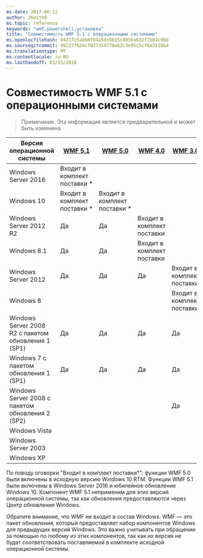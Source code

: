 ```yaml
---
ms.date: 2017-06-12
author: JKeithB
ms.topic: reference
keywords: "wmf,powershell,установка"
title: "Совместимость WMF 5.1 с операционными системами"
ms.openlocfilehash: 04217c5abb0f04a5dc6b15cd956a632f7b84c9bb
ms.sourcegitcommit: 99227f62dcf827354770eb2c3e95c5cf6a3118b4
ms.translationtype: MT
ms.contentlocale: ru-RU
ms.lasthandoff: 03/15/2018
---
```

# <a name="wmf-51-operating-system-compatibility"></a>Совместимость WMF 5.1 с операционными системами #

> Примечание. Эта информация является предварительной и может быть изменена.

| Версия операционной системы | [WMF 5.1](https://aka.ms/wmf51download) | [WMF 5.0](https://aka.ms/wmf5download) | [WMF 4.0](https://aka.ms/wmf4download) |  [WMF 3.0](https://aka.ms/wmf3download) | [WMF 2.0](https://aka.ms/wmf2download) |
| ------------------------ | ----------- | ----------- | ----------- | ------------ |  ------------- |
| Windows Server 2016 | Входит в комплект поставки * |  |  |  |  |
| Windows 10 | Входит в комплект поставки * | Входит в комплект поставки *  | | | |  
| Windows Server 2012 R2| Да | Да | Входит в комплект поставки |  |  |
| Windows 8.1 | Да | Да |  Входит в комплект поставки |  |  |
| Windows Server 2012 | Да | Да | Да |  Входит в комплект поставки | |
| Windows 8 |  |  |  | Входит в комплект поставки | |
| Windows Server 2008 R2 с пакетом обновления 1 (SP1) | Да | Да | Да |  Да| Входит в комплект поставки |
| Windows 7 с пакетом обновления 1 (SP1)  | Да | Да | Да | Да | Входит в комплект поставки |
| Windows Server 2008 с пакетом обновления 2 (SP2) | | | | Да | Да |
| Windows Vista | | | | | Да |
| Windows Server 2003| | | |  | Да |
| Windows XP | | | |  | Да |


По поводу оговорки "Входит в комплект поставки*": функции WMF 5.0 были включены в исходную версию Windows 10 RTM.
Функции WMF 5.1 были включены в Windows Server 2016 и юбилейное обновление Windows 10. Компонент WMF 5.1 неприменим для этих версий операционной системы, так как обновления предоставляются через Центр обновления Windows.


Обратите внимание, что WMF не входит в состав Windows. WMF — это пакет обновления, который предоставляет набор компонентов Windows для предыдущих версий Windows. Это важно учитывать при обращении за помощью по любому из этих компонентов, так как их версия не будет соответствовать поставляемой в комплекте исходной операционной системы.

